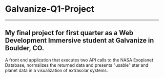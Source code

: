 # Galvanize-Q1-Project
---
My final project for first quarter as a Web Development Immersive student at Galvanize in Boulder, CO.
---
A front end application that executes two API calls to the NASA Exoplanet Database, normalizes the returned data and presents "usable" star and planet data in a visualization of extrasolar systems.
